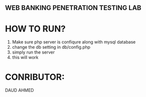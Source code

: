 ## WEB BANKING PENETRATION TESTING LAB

# HOW TO RUN?

1. Make sure php server is confiqure along with mysql database
2. change the db setting in db/config.php 
3. simply run the server
4. this will work

# CONRIBUTOR:
DAUD AHMED
